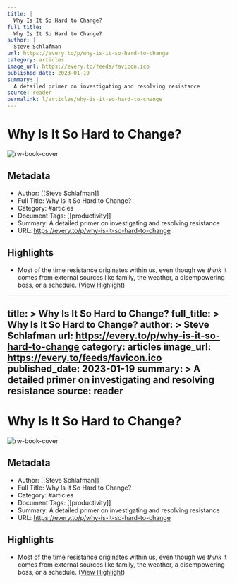 ```yaml
---
title: |
  Why Is It So Hard to Change?
full_title: |
  Why Is It So Hard to Change?
author: |
  Steve Schlafman
url: https://every.to/p/why-is-it-so-hard-to-change
category: articles
image_url: https://every.to/feeds/favicon.ico
published_date: 2023-01-19
summary: |
  A detailed primer on investigating and resolving resistance
source: reader
permalink: l/articles/why-is-it-so-hard-to-change
---
```

# Why Is It So Hard to Change?

![rw-book-cover](https://every.to/feeds/favicon.ico)

## Metadata
- Author: [[Steve Schlafman]]
- Full Title: Why Is It So Hard to Change?
- Category: #articles
- Document Tags: [[productivity]] 
- Summary: A detailed primer on investigating and resolving resistance
- URL: https://every.to/p/why-is-it-so-hard-to-change

## Highlights
- Most of the time resistance originates within us, even though we *think* it comes from external sources like family, the weather, a disempowering boss, or a schedule. ([View Highlight](https://read.readwise.io/read/01gsw9ddkb24q37b817czc4hc1))


---
title: >
  Why Is It So Hard to Change?
full_title: >
  Why Is It So Hard to Change?
author: >
  Steve Schlafman
url: https://every.to/p/why-is-it-so-hard-to-change
category: articles
image_url: https://every.to/feeds/favicon.ico
published_date: 2023-01-19
summary: >
  A detailed primer on investigating and resolving resistance
source: reader
---
# Why Is It So Hard to Change?

![rw-book-cover](https://every.to/feeds/favicon.ico)

## Metadata
- Author: [[Steve Schlafman]]
- Full Title: Why Is It So Hard to Change?
- Category: #articles
- Document Tags: [[productivity]] 
- Summary: A detailed primer on investigating and resolving resistance
- URL: https://every.to/p/why-is-it-so-hard-to-change

## Highlights
- Most of the time resistance originates within us, even though we *think* it comes from external sources like family, the weather, a disempowering boss, or a schedule. ([View Highlight](https://read.readwise.io/read/01gsw9ddkb24q37b817czc4hc1))


